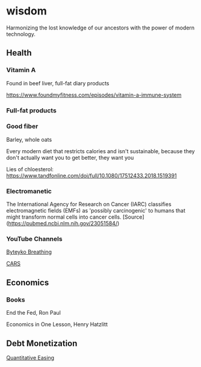 # wisdom

Harmonizing the lost knowledge of our ancestors with the power of modern technology. 


## Health

### Vitamin A
Found in beef liver, full-fat diary products

https://www.foundmyfitness.com/episodes/vitamin-a-immune-system

### Full-fat products

### Good fiber
Barley, whole oats

Every modern diet that restricts calories and isn't sustainable, because they don't actually want you to get better, they want you 

Lies of chloesterol:
https://www.tandfonline.com/doi/full/10.1080/17512433.2018.1519391

### Electromanetic 

The International Agency for Research on Cancer (IARC) classifies electromagnetic fields (EMFs) as 'possibly carcinogenic' to humans that might transform normal cells into cancer cells. [Source] (https://pubmed.ncbi.nlm.nih.gov/23051584/)





### YouTube Channels

[Byteyko Breathing](https://www.youtube.com/watch?v=tKaUEVnducI&t=310s)

[CARS](https://www.youtube.com/watch?v=LGUhVelktk4)



## Economics

### Books

End the Fed, Ron Paul

Economics in One Lesson, Henry Hatzlitt


## Debt Monetization

[Quantitative Easing](https://www.youtube.com/watch?v=NSW7Yim23c0)
